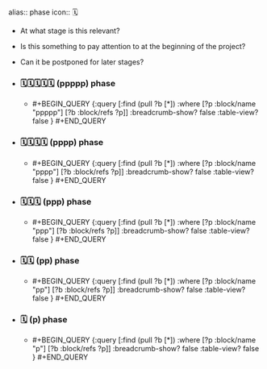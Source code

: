 alias:: phase
icon:: 🗓️
- At what stage is this relevant?
- Is this something to pay attention to at the beginning of the project?
- Can it be postponed for later stages?
- ### 🗓️🗓️🗓️🗓️🗓️ (ppppp) phase
  - #+BEGIN_QUERY
    {:query [:find (pull ?b [*])
      :where
      [?p :block/name "ppppp"]
      [?b :block/refs ?p]]
    :breadcrumb-show? false
    :table-view? false
    }
    #+END_QUERY

- ### 🗓️🗓️🗓️🗓️ (pppp) phase
  - #+BEGIN_QUERY
    {:query [:find (pull ?b [*])
      :where
      [?p :block/name "pppp"]
      [?b :block/refs ?p]]
    :breadcrumb-show? false
    :table-view? false
    }
    #+END_QUERY

- ### 🗓️🗓️🗓️ (ppp) phase
  - #+BEGIN_QUERY
    {:query [:find (pull ?b [*])
      :where
      [?p :block/name "ppp"]
      [?b :block/refs ?p]]
    :breadcrumb-show? false
    :table-view? false
    }
    #+END_QUERY

- ### 🗓️🗓️ (pp) phase
  - #+BEGIN_QUERY
    {:query [:find (pull ?b [*])
      :where
      [?p :block/name "pp"]
      [?b :block/refs ?p]]
    :breadcrumb-show? false
    :table-view? false
    }
    #+END_QUERY

- ### 🗓️ (p) phase
  - #+BEGIN_QUERY
    {:query [:find (pull ?b [*])
      :where
      [?p :block/name "p"]
      [?b :block/refs ?p]]
    :breadcrumb-show? false
    :table-view? false
    }
    #+END_QUERY

